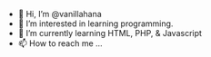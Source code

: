 - 👋 Hi, I’m @vanillahana
- 👀 I’m interested in learning programming. 
- 🌱 I’m currently learning HTML, PHP, & Javascript
- 📫 How to reach me ...

<!---
vanillahana/vanillahana is a ✨ special ✨ repository because its `README.md` (this file) appears on your GitHub profile.
You can click the Preview link to take a look at your changes.
--->
